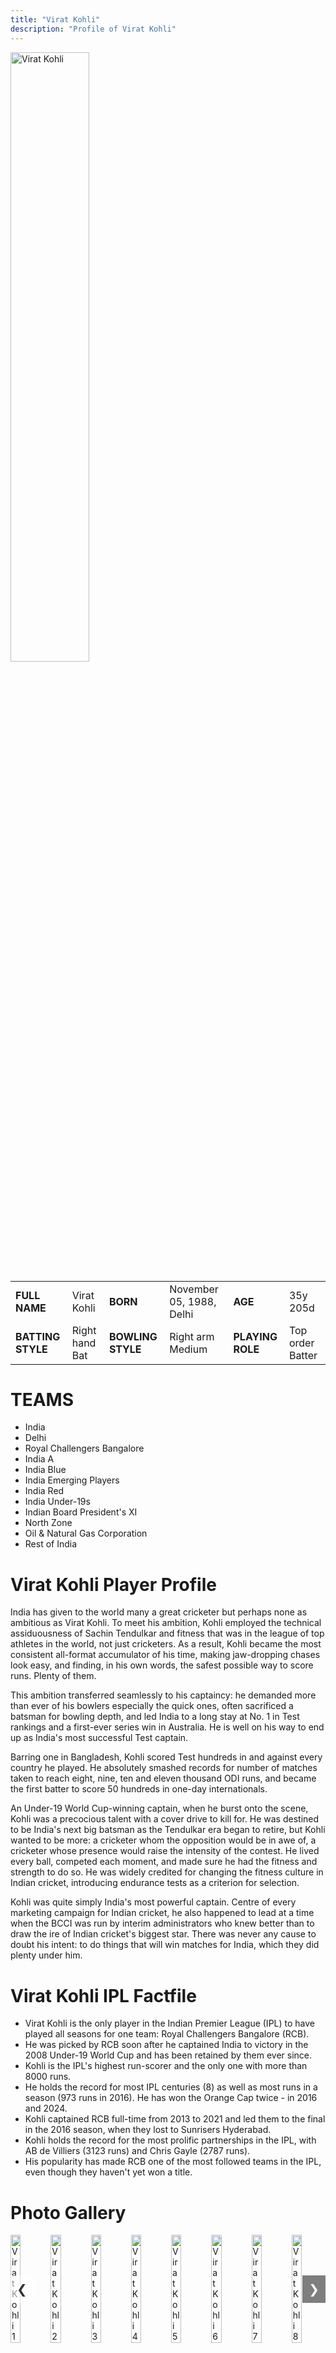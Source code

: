 ```yaml
---
title: "Virat Kohli"
description: "Profile of Virat Kohli"
---
```


<img src="/images/vk.jpg" alt="Virat Kohli" style="width:50%;">

<table>
  <tr>
    <td><strong>FULL NAME</strong></td>
    <td>Virat Kohli</td>
    <td><strong>BORN</strong></td>
    <td>November 05, 1988, Delhi</td>
    <td><strong>AGE</strong></td>
    <td>35y 205d</td>
  </tr>
  <tr>
    <td><strong>BATTING STYLE</strong></td>
    <td>Right hand Bat</td>
    <td><strong>BOWLING STYLE</strong></td>
    <td>Right arm Medium</td>
    <td><strong>PLAYING ROLE</strong></td>
    <td>Top order Batter</td>
  </tr>
</table>

# TEAMS
- India
- Delhi
- Royal Challengers Bangalore
- India A
- India Blue
- India Emerging Players
- India Red
- India Under-19s
- Indian Board President's XI
- North Zone
- Oil & Natural Gas Corporation
- Rest of India

# Virat Kohli Player Profile

India has given to the world many a great cricketer but perhaps none as ambitious as Virat Kohli. To meet his ambition, Kohli employed the technical assiduousness of Sachin Tendulkar and fitness that was in the league of top athletes in the world, not just cricketers. As a result, Kohli became the most consistent all-format accumulator of his time, making jaw-dropping chases look easy, and finding, in his own words, the safest possible way to score runs. Plenty of them.

This ambition transferred seamlessly to his captaincy: he demanded more than ever of his bowlers especially the quick ones, often sacrificed a batsman for bowling depth, and led India to a long stay at No. 1 in Test rankings and a first-ever series win in Australia. He is well on his way to end up as India's most successful Test captain.

Barring one in Bangladesh, Kohli scored Test hundreds in and against every country he played. He absolutely smashed records for number of matches taken to reach eight, nine, ten and eleven thousand ODI runs, and became the first batter to score 50 hundreds in one-day internationals.

An Under-19 World Cup-winning captain, when he burst onto the scene, Kohli was a precocious talent with a cover drive to kill for. He was destined to be India's next big batsman as the Tendulkar era began to retire, but Kohli wanted to be more: a cricketer whom the opposition would be in awe of, a cricketer whose presence would raise the intensity of the contest. He lived every ball, competed each moment, and made sure he had the fitness and strength to do so. He was widely credited for changing the fitness culture in Indian cricket, introducing endurance tests as a criterion for selection.

Kohli was quite simply India's most powerful captain. Centre of every marketing campaign for Indian cricket, he also happened to lead at a time when the BCCI was run by interim administrators who knew better than to draw the ire of Indian cricket's biggest star. There was never any cause to doubt his intent: to do things that will win matches for India, which they did plenty under him.

# Virat Kohli IPL Factfile

- Virat Kohli is the only player in the Indian Premier League (IPL) to have played all seasons for one team: Royal Challengers Bangalore (RCB).
- He was picked by RCB soon after he captained India to victory in the 2008 Under-19 World Cup and has been retained by them ever since.
- Kohli is the IPL's highest run-scorer and the only one with more than 8000 runs.
- He holds the record for most IPL centuries (8) as well as most runs in a season (973 runs in 2016). He has won the Orange Cap twice - in 2016 and 2024.
- Kohli captained RCB full-time from 2013 to 2021 and led them to the final in the 2016 season, when they lost to Sunrisers Hyderabad.
- Kohli holds the record for the most prolific partnerships in the IPL, with AB de Villiers (3123 runs) and Chris Gayle (2787 runs).
- His popularity has made RCB one of the most followed teams in the IPL, even though they haven't yet won a title.

# Photo Gallery

<style>
    #gallery-container {
      width: 100%;
      overflow-x: hidden;
      position: relative;
    }
  
    #gallery {
      display: flex;
      gap: 10px;
      transition: transform 0.3s ease-in-out;
    }
  
    .gallery-item {
      width: 30%;
    }
  
    #prevBtn,
    #nextBtn {
      position: absolute;
      top: 50%;
      transform: translateY(-50%);
      background-color: rgba(255, 255, 255, 0.5);
      border: none;
      cursor: pointer;
      padding: 10px;
      z-index: 1;
      color: #333; /* Text color */
      font-size: 20px; /* Adjust as needed */
    }
  
    #prevBtn {
      left: 0;
    }
  
    #nextBtn {
      right: 0;
      background-color: rgba(0, 0, 0, 0.5); /* Background color */
      color: white; /* Text color */
    }
  </style>
  
  <div id="gallery-container">
    <button id="prevBtn" onclick="scrollGallery(-1)">❮</button>
    <div id="gallery" style="transform: translateX(0);">
      <img src="/images/image1.jpg" class="gallery-item" alt="Virat Kohli 1">
      <img src="/images/image2.jpg" class="gallery-item" alt="Virat Kohli 2">
      <img src="/images/image3.jpg" class="gallery-item" alt="Virat Kohli 3">
      <img src="/images/image4.jpg" class="gallery-item" alt="Virat Kohli 4">
      <img src="/images/image5.jpg" class="gallery-item" alt="Virat Kohli 5">
      <img src="/images/image6.jpg" class="gallery-item" alt="Virat Kohli 6">
      <img src="/images/image7.jpg" class="gallery-item" alt="Virat Kohli 7">
      <img src="/images/image8.jpg" class="gallery-item" alt="Virat Kohli 8">
    </div>
    <button id="nextBtn" onclick="scrollGallery(1)">❯</button>
  </div>
  
  <script>
    let currentSlide = 0;
    const totalSlides = document.querySelectorAll('.gallery-item').length;
  
    function scrollGallery(direction) {
      const gallery = document.getElementById('gallery');
      const galleryWidth = gallery.clientWidth;
      const galleryItemWidth = document.querySelector('.gallery-item').clientWidth;
      const maxScroll = (totalSlides - 3) * (galleryItemWidth + 10); // 10px gap
      const scrollAmount = (galleryItemWidth + 10) * direction;
      
      currentSlide = Math.max(0, Math.min(currentSlide + direction, totalSlides - 3));
      gallery.style.transform = `translateX(-${currentSlide * (galleryItemWidth + 10)}px)`;
  
      // Disable prev/next buttons if at the end or beginning
      document.getElementById('prevBtn').disabled = currentSlide === 0;
      document.getElementById('nextBtn').disabled = currentSlide === totalSlides - 3;
    }
  </script>
  
  